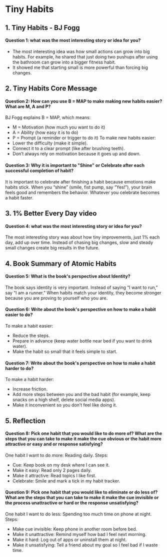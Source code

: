# Tiny Habits 

## 1. Tiny Habits - BJ Fogg

#### Question 1: what was the most interesting story or idea for you?
* The most interesting idea was how small actions can grow into big habits. For example, he shared that just doing two pushups after using the bathroom can grow into a bigger fitness habit. 
* It showed me that starting small is more powerful than forcing big changes.

## 2. Tiny Habits Core Message

#### Question 2: How can you use B = MAP to make making new habits easier? What are M, A and P?
BJ Fogg explains 
 B = MAP, which means:
* M = Motivation (how much you want to do it)
* A = Ability (how easy it is to do)
* P = Prompt (a reminder or trigger to do it)
To make new habits easier:
* Lower the difficulty (make it simple).
* Connect it to a clear prompt (like after brushing teeth).
* Don’t always rely on motivation because it goes up and down.

#### Question 3: Why it is important to "Shine" or Celebrate after each successful completion of habit?
It is important to celebrate after finishing a habit because emotions make habits stick. When you “shine” (smile, fist pump, say “Yes!”), your brain feels good and remembers the behavior. Whatever you celebrate becomes a habit faster.

## 3. 1% Better Every Day video

#### Question 4: what was the most interesting story or idea for you?
The most interesting story was about how tiny improvements, just 1% each day, add up over time. Instead of chasing big changes, slow and steady small changes create big results in the future.

## 4.  Book Summary of Atomic Habits

#### Question 5: What is the book's perspective about Identity?
The book says identity is very important. Instead of saying “I want to run,” say “I am a runner.” When habits match your identity, they become stronger because you are proving to yourself who you are.

#### Question 6: Write about the book's perspective on how to make a habit easier to do?
To make a habit easier:
* Reduce the steps.
* Prepare in advance (keep water bottle near bed if you want to drink water).
* Make the habit so small that it feels simple to start.

#### Question 7: Write about the book's perspective on how to make a habit harder to do?
To make a habit harder:
* Increase friction.
* Add more steps between you and the bad habit (for example, keep snacks on a high shelf, delete social media apps).
* Make it inconvenient so you don’t feel like doing it.

## 5. Reflection

#### Question 8: Pick one habit that you would like to do more of? What are the steps that you can take to make it make the cue obvious or the habit more attractive or easy and or response satisfying?
One habit I want to do more: Reading daily.
Steps:
* Cue: Keep book on my desk where I can see it.
* Make it easy: Read only 2 pages daily.
* Make it attractive: Read topics I like first.
* Celebrate: Smile and mark a tick in my habit tracker.

#### Question 9: Pick one habit that you would like to eliminate or do less of? What are the steps that you can take to make it make the cue invisible or the process unattractive or hard or the response unsatisfying?
One habit I want to do less: Spending too much time on phone at night.
Steps:
* Make cue invisible: Keep phone in another room before bed.
* Make it unattractive: Remind myself how bad I feel next morning.
* Make it hard: Log out of apps or uninstall them at night.
* Make it unsatisfying: Tell a friend about my goal so I feel bad if I waste time.





























